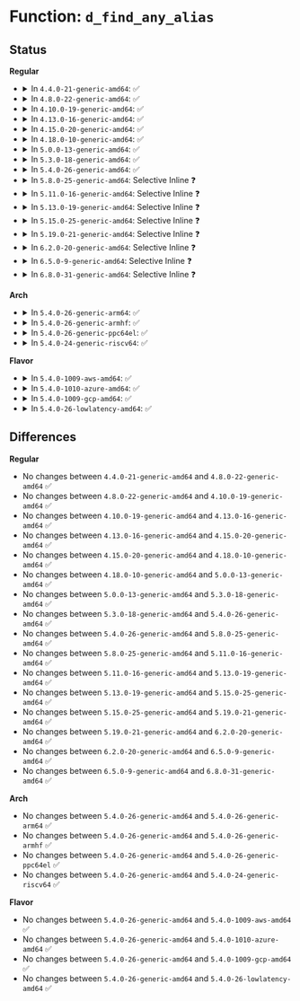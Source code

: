# Function: <code>d_find_any_alias</code>

## Status
<b>Regular</b>
<ul>
<li>
<details>
<summary>In <code>4.4.0-21-generic-amd64</code>: ✅</summary>

```c
struct dentry * d_find_any_alias(struct inode * inode)
```

```json
{
  "name": "d_find_any_alias",
  "collision_type": "Unique Global",
  "inline_type": "No",
  "funcs": [
    {
      "addr": 18446744071581084752,
      "name": "d_find_any_alias",
      "external": true,
      "loc": "fs/dcache.c:1921",
      "file": "fs/dcache.c",
      "inline": "seen, unknown",
      "caller_inline": [],
      "caller_func": [
        "fs/dcache.c:__d_obtain_alias",
        "fs/kernfs/file.c:kernfs_notify_workfn",
        "fs/ext4/fsync.c:ext4_sync_file"
      ]
    }
  ],
  "symbols": [
    {
      "addr": 18446744071581084752,
      "name": "d_find_any_alias",
      "section": ".text",
      "bind": "STB_GLOBAL",
      "size": 80
    }
  ]
}
```
</details>
</li>
<li>
<details>
<summary>In <code>4.8.0-22-generic-amd64</code>: ✅</summary>

```c
struct dentry * d_find_any_alias(struct inode * inode)
```

```json
{
  "name": "d_find_any_alias",
  "collision_type": "Unique Global",
  "inline_type": "No",
  "funcs": [
    {
      "addr": 18446744071581248064,
      "name": "d_find_any_alias",
      "external": true,
      "loc": "fs/dcache.c:1880",
      "file": "fs/dcache.c",
      "inline": "seen, unknown",
      "caller_inline": [],
      "caller_func": [
        "fs/dcache.c:__d_obtain_alias",
        "fs/ext4/fsync.c:ext4_sync_file"
      ]
    }
  ],
  "symbols": [
    {
      "addr": 18446744071581248064,
      "name": "d_find_any_alias",
      "section": ".text",
      "bind": "STB_GLOBAL",
      "size": 91
    }
  ]
}
```
</details>
</li>
<li>
<details>
<summary>In <code>4.10.0-19-generic-amd64</code>: ✅</summary>

```c
struct dentry * d_find_any_alias(struct inode * inode)
```

```json
{
  "name": "d_find_any_alias",
  "collision_type": "Unique Global",
  "inline_type": "No",
  "funcs": [
    {
      "addr": 18446744071581325824,
      "name": "d_find_any_alias",
      "external": true,
      "loc": "fs/dcache.c:1889",
      "file": "fs/dcache.c",
      "inline": "seen, unknown",
      "caller_inline": [],
      "caller_func": [
        "fs/dcache.c:__d_obtain_alias",
        "fs/ext4/fsync.c:ext4_sync_file"
      ]
    }
  ],
  "symbols": [
    {
      "addr": 18446744071581325824,
      "name": "d_find_any_alias",
      "section": ".text",
      "bind": "STB_GLOBAL",
      "size": 91
    }
  ]
}
```
</details>
</li>
<li>
<details>
<summary>In <code>4.13.0-16-generic-amd64</code>: ✅</summary>

```c
struct dentry * d_find_any_alias(struct inode * inode)
```

```json
{
  "name": "d_find_any_alias",
  "collision_type": "Unique Global",
  "inline_type": "No",
  "funcs": [
    {
      "addr": 18446744071581381696,
      "name": "d_find_any_alias",
      "external": true,
      "loc": "fs/dcache.c:1919",
      "file": "fs/dcache.c",
      "inline": "seen, unknown",
      "caller_inline": [],
      "caller_func": [
        "fs/ext4/fsync.c:ext4_sync_file"
      ]
    }
  ],
  "symbols": [
    {
      "addr": 18446744071581381696,
      "name": "d_find_any_alias",
      "section": ".text",
      "bind": "STB_GLOBAL",
      "size": 91
    }
  ]
}
```
</details>
</li>
<li>
<details>
<summary>In <code>4.15.0-20-generic-amd64</code>: ✅</summary>

```c
struct dentry * d_find_any_alias(struct inode * inode)
```

```json
{
  "name": "d_find_any_alias",
  "collision_type": "Unique Global",
  "inline_type": "No",
  "funcs": [
    {
      "addr": 18446744071581523136,
      "name": "d_find_any_alias",
      "external": true,
      "loc": "fs/dcache.c:1931",
      "file": "fs/dcache.c",
      "inline": "seen, unknown",
      "caller_inline": [],
      "caller_func": [
        "fs/ext4/fsync.c:ext4_sync_file"
      ]
    }
  ],
  "symbols": [
    {
      "addr": 18446744071581523136,
      "name": "d_find_any_alias",
      "section": ".text",
      "bind": "STB_GLOBAL",
      "size": 91
    }
  ]
}
```
</details>
</li>
<li>
<details>
<summary>In <code>4.18.0-10-generic-amd64</code>: ✅</summary>

```c
struct dentry * d_find_any_alias(struct inode * inode)
```

```json
{
  "name": "d_find_any_alias",
  "collision_type": "Unique Global",
  "inline_type": "No",
  "funcs": [
    {
      "addr": 18446744071581682304,
      "name": "d_find_any_alias",
      "external": true,
      "loc": "fs/dcache.c:921",
      "file": "fs/dcache.c",
      "inline": "seen, unknown",
      "caller_inline": [],
      "caller_func": [
        "mm/shmem.c:shmem_fh_to_dentry",
        "fs/ext4/fsync.c:ext4_sync_file",
        "security/commoncap.c:cap_inode_getsecurity",
        "security/selinux/hooks.c:inode_doinit_with_dentry",
        "security/selinux/hooks.c:inode_doinit_with_dentry"
      ]
    }
  ],
  "symbols": [
    {
      "addr": 18446744071581682304,
      "name": "d_find_any_alias",
      "section": ".text",
      "bind": "STB_GLOBAL",
      "size": 91
    }
  ]
}
```
</details>
</li>
<li>
<details>
<summary>In <code>5.0.0-13-generic-amd64</code>: ✅</summary>

```c
struct dentry * d_find_any_alias(struct inode * inode)
```

```json
{
  "name": "d_find_any_alias",
  "collision_type": "Unique Global",
  "inline_type": "No",
  "funcs": [
    {
      "addr": 18446744071581769024,
      "name": "d_find_any_alias",
      "external": true,
      "loc": "fs/dcache.c:934",
      "file": "fs/dcache.c",
      "inline": "seen, unknown",
      "caller_inline": [],
      "caller_func": [
        "mm/shmem.c:shmem_fh_to_dentry",
        "fs/ext4/fsync.c:ext4_sync_file",
        "security/commoncap.c:cap_inode_getsecurity",
        "security/selinux/hooks.c:inode_doinit_with_dentry",
        "security/selinux/hooks.c:inode_doinit_with_dentry"
      ]
    }
  ],
  "symbols": [
    {
      "addr": 18446744071581769024,
      "name": "d_find_any_alias",
      "section": ".text",
      "bind": "STB_GLOBAL",
      "size": 91
    }
  ]
}
```
</details>
</li>
<li>
<details>
<summary>In <code>5.3.0-18-generic-amd64</code>: ✅</summary>

```c
struct dentry * d_find_any_alias(struct inode * inode)
```

```json
{
  "name": "d_find_any_alias",
  "collision_type": "Unique Global",
  "inline_type": "No",
  "funcs": [
    {
      "addr": 18446744071581886256,
      "name": "d_find_any_alias",
      "external": true,
      "loc": "fs/dcache.c:960",
      "file": "fs/dcache.c",
      "inline": "seen, unknown",
      "caller_inline": [],
      "caller_func": [
        "mm/shmem.c:shmem_fh_to_dentry",
        "fs/dcache.c:__d_obtain_alias",
        "fs/ext4/fsync.c:ext4_sync_file",
        "security/commoncap.c:cap_inode_getsecurity",
        "security/selinux/hooks.c:inode_doinit_with_dentry",
        "security/selinux/hooks.c:inode_doinit_with_dentry"
      ]
    }
  ],
  "symbols": [
    {
      "addr": 18446744071581886256,
      "name": "d_find_any_alias",
      "section": ".text",
      "bind": "STB_GLOBAL",
      "size": 90
    }
  ]
}
```
</details>
</li>
<li>
<details>
<summary>In <code>5.4.0-26-generic-amd64</code>: ✅</summary>

```c
struct dentry * d_find_any_alias(struct inode * inode)
```

```json
{
  "name": "d_find_any_alias",
  "collision_type": "Unique Global",
  "inline_type": "No",
  "funcs": [
    {
      "addr": 18446744071581958800,
      "name": "d_find_any_alias",
      "external": true,
      "loc": "fs/dcache.c:960",
      "file": "fs/dcache.c",
      "inline": "seen, unknown",
      "caller_inline": [],
      "caller_func": [
        "mm/shmem.c:shmem_fh_to_dentry",
        "fs/dcache.c:__d_obtain_alias",
        "fs/crypto/keyring.c:do_remove_key",
        "fs/ext4/fsync.c:ext4_sync_file",
        "security/commoncap.c:cap_inode_getsecurity",
        "security/selinux/hooks.c:inode_doinit_with_dentry",
        "security/selinux/hooks.c:inode_doinit_with_dentry"
      ]
    }
  ],
  "symbols": [
    {
      "addr": 18446744071581958800,
      "name": "d_find_any_alias",
      "section": ".text",
      "bind": "STB_GLOBAL",
      "size": 90
    }
  ]
}
```
</details>
</li>
<li>
<details>
<summary>In <code>5.8.0-25-generic-amd64</code>: Selective Inline ❓</summary>

```c
struct dentry * d_find_any_alias(struct inode * inode)
```

```json
{
  "name": "d_find_any_alias",
  "collision_type": "Unique Global",
  "inline_type": "Selective",
  "funcs": [
    {
      "addr": 18446744071582199666,
      "name": "d_find_any_alias",
      "external": true,
      "loc": "fs/dcache.c:981",
      "file": "fs/dcache.c",
      "inline": "not declared, inlined",
      "caller_inline": [
        "fs/dcache.c:__d_obtain_alias"
      ],
      "caller_func": [
        "mm/shmem.c:shmem_fh_to_dentry",
        "fs/crypto/keyring.c:evict_dentries_for_decrypted_inodes",
        "fs/proc/inode.c:proc_invalidate_siblings_dcache",
        "fs/ext4/fsync.c:ext4_sync_parent",
        "security/commoncap.c:cap_inode_getsecurity",
        "security/selinux/hooks.c:inode_doinit_with_dentry",
        "security/selinux/hooks.c:inode_doinit_with_dentry"
      ]
    }
  ],
  "symbols": [
    {
      "addr": 18446744071582191760,
      "name": "d_find_any_alias",
      "section": ".text",
      "bind": "STB_GLOBAL",
      "size": 87
    }
  ]
}
```
</details>
</li>
<li>
<details>
<summary>In <code>5.11.0-16-generic-amd64</code>: Selective Inline ❓</summary>

```c
struct dentry * d_find_any_alias(struct inode * inode)
```

```json
{
  "name": "d_find_any_alias",
  "collision_type": "Unique Global",
  "inline_type": "Selective",
  "funcs": [
    {
      "addr": 18446744071582246050,
      "name": "d_find_any_alias",
      "external": true,
      "loc": "fs/dcache.c:988",
      "file": "fs/dcache.c",
      "inline": "not declared, inlined",
      "caller_inline": [
        "fs/dcache.c:__d_obtain_alias"
      ],
      "caller_func": [
        "mm/shmem.c:shmem_fh_to_dentry",
        "fs/crypto/keyring.c:evict_dentries_for_decrypted_inodes",
        "fs/proc/inode.c:proc_invalidate_siblings_dcache",
        "fs/ext4/fsync.c:ext4_sync_parent",
        "security/commoncap.c:cap_inode_getsecurity",
        "security/selinux/hooks.c:inode_doinit_with_dentry",
        "security/selinux/hooks.c:inode_doinit_with_dentry"
      ]
    }
  ],
  "symbols": [
    {
      "addr": 18446744071582239264,
      "name": "d_find_any_alias",
      "section": ".text",
      "bind": "STB_GLOBAL",
      "size": 87
    }
  ]
}
```
</details>
</li>
<li>
<details>
<summary>In <code>5.13.0-19-generic-amd64</code>: Selective Inline ❓</summary>

```c
struct dentry * d_find_any_alias(struct inode * inode)
```

```json
{
  "name": "d_find_any_alias",
  "collision_type": "Unique Global",
  "inline_type": "Selective",
  "funcs": [
    {
      "addr": 18446744071582271634,
      "name": "d_find_any_alias",
      "external": true,
      "loc": "fs/dcache.c:991",
      "file": "fs/dcache.c",
      "inline": "not declared, inlined",
      "caller_inline": [
        "fs/dcache.c:__d_obtain_alias"
      ],
      "caller_func": [
        "mm/shmem.c:shmem_fh_to_dentry",
        "fs/crypto/keyring.c:try_to_lock_encrypted_files",
        "fs/proc/inode.c:proc_invalidate_siblings_dcache",
        "fs/ext4/fsync.c:ext4_sync_file",
        "security/commoncap.c:cap_inode_getsecurity",
        "security/selinux/hooks.c:inode_doinit_with_dentry",
        "security/selinux/hooks.c:inode_doinit_with_dentry"
      ]
    }
  ],
  "symbols": [
    {
      "addr": 18446744071582264992,
      "name": "d_find_any_alias",
      "section": ".text",
      "bind": "STB_GLOBAL",
      "size": 87
    }
  ]
}
```
</details>
</li>
<li>
<details>
<summary>In <code>5.15.0-25-generic-amd64</code>: Selective Inline ❓</summary>

```c
struct dentry * d_find_any_alias(struct inode * inode)
```

```json
{
  "name": "d_find_any_alias",
  "collision_type": "Unique Global",
  "inline_type": "Selective",
  "funcs": [
    {
      "addr": 18446744071582589826,
      "name": "d_find_any_alias",
      "external": true,
      "loc": "fs/dcache.c:991",
      "file": "fs/dcache.c",
      "inline": "not declared, inlined",
      "caller_inline": [
        "fs/dcache.c:__d_obtain_alias"
      ],
      "caller_func": [
        "mm/shmem.c:shmem_fh_to_dentry",
        "fs/crypto/keyring.c:try_to_lock_encrypted_files",
        "fs/proc/inode.c:proc_invalidate_siblings_dcache",
        "fs/ext4/fsync.c:ext4_sync_file",
        "security/commoncap.c:cap_inode_getsecurity",
        "security/selinux/hooks.c:inode_doinit_with_dentry",
        "security/selinux/hooks.c:inode_doinit_with_dentry"
      ]
    }
  ],
  "symbols": [
    {
      "addr": 18446744071582582784,
      "name": "d_find_any_alias",
      "section": ".text",
      "bind": "STB_GLOBAL",
      "size": 87
    }
  ]
}
```
</details>
</li>
<li>
<details>
<summary>In <code>5.19.0-21-generic-amd64</code>: Selective Inline ❓</summary>

```c
struct dentry * d_find_any_alias(struct inode * inode)
```

```json
{
  "name": "d_find_any_alias",
  "collision_type": "Unique Global",
  "inline_type": "Selective",
  "funcs": [
    {
      "addr": 18446744071583121459,
      "name": "d_find_any_alias",
      "external": true,
      "loc": "fs/dcache.c:1016",
      "file": "fs/dcache.c",
      "inline": "not declared, inlined",
      "caller_inline": [
        "fs/dcache.c:__d_obtain_alias"
      ],
      "caller_func": [
        "mm/shmem.c:shmem_fh_to_dentry",
        "fs/crypto/keyring.c:try_to_lock_encrypted_files",
        "fs/proc/inode.c:proc_invalidate_siblings_dcache",
        "fs/ext4/fsync.c:ext4_sync_file",
        "security/commoncap.c:cap_inode_getsecurity",
        "security/selinux/hooks.c:inode_doinit_with_dentry",
        "security/selinux/hooks.c:inode_doinit_with_dentry"
      ]
    }
  ],
  "symbols": [
    {
      "addr": 18446744071583111568,
      "name": "d_find_any_alias",
      "section": ".text",
      "bind": "STB_GLOBAL",
      "size": 91
    }
  ]
}
```
</details>
</li>
<li>
<details>
<summary>In <code>6.2.0-20-generic-amd64</code>: Selective Inline ❓</summary>

```c
struct dentry * d_find_any_alias(struct inode * inode)
```

```json
{
  "name": "d_find_any_alias",
  "collision_type": "Unique Global",
  "inline_type": "Selective",
  "funcs": [
    {
      "addr": 18446744071583691907,
      "name": "d_find_any_alias",
      "external": true,
      "loc": "fs/dcache.c:1016",
      "file": "fs/dcache.c",
      "inline": "not declared, inlined",
      "caller_inline": [
        "fs/dcache.c:__d_obtain_alias"
      ],
      "caller_func": [
        "mm/shmem.c:shmem_fh_to_dentry",
        "fs/crypto/keyring.c:try_to_lock_encrypted_files",
        "fs/proc/inode.c:proc_invalidate_siblings_dcache",
        "fs/ext4/fsync.c:ext4_sync_file",
        "security/commoncap.c:cap_inode_getsecurity",
        "security/selinux/hooks.c:inode_doinit_with_dentry",
        "security/selinux/hooks.c:inode_doinit_with_dentry"
      ]
    }
  ],
  "symbols": [
    {
      "addr": 18446744071583679376,
      "name": "d_find_any_alias",
      "section": ".text",
      "bind": "STB_GLOBAL",
      "size": 91
    }
  ]
}
```
</details>
</li>
<li>
<details>
<summary>In <code>6.5.0-9-generic-amd64</code>: Selective Inline ❓</summary>

```c
struct dentry * d_find_any_alias(struct inode * inode)
```

```json
{
  "name": "d_find_any_alias",
  "collision_type": "Unique Global",
  "inline_type": "Selective",
  "funcs": [
    {
      "addr": 18446744071583909795,
      "name": "d_find_any_alias",
      "external": true,
      "loc": "fs/dcache.c:1016",
      "file": "fs/dcache.c",
      "inline": "not declared, inlined",
      "caller_inline": [
        "fs/dcache.c:__d_obtain_alias"
      ],
      "caller_func": [
        "mm/shmem.c:shmem_fh_to_dentry",
        "fs/crypto/keyring.c:try_to_lock_encrypted_files",
        "fs/proc/inode.c:proc_invalidate_siblings_dcache",
        "fs/ext4/fsync.c:ext4_sync_file",
        "security/commoncap.c:cap_inode_getsecurity",
        "security/selinux/hooks.c:inode_doinit_with_dentry",
        "security/selinux/hooks.c:inode_doinit_with_dentry"
      ]
    }
  ],
  "symbols": [
    {
      "addr": 18446744071583897312,
      "name": "d_find_any_alias",
      "section": ".text",
      "bind": "STB_GLOBAL",
      "size": 91
    }
  ]
}
```
</details>
</li>
<li>
<details>
<summary>In <code>6.8.0-31-generic-amd64</code>: Selective Inline ❓</summary>

```c
struct dentry * d_find_any_alias(struct inode * inode)
```

```json
{
  "name": "d_find_any_alias",
  "collision_type": "Unique Global",
  "inline_type": "Selective",
  "funcs": [
    {
      "addr": 18446744071584115101,
      "name": "d_find_any_alias",
      "external": true,
      "loc": "fs/dcache.c:941",
      "file": "fs/dcache.c",
      "inline": "not declared, inlined",
      "caller_inline": [
        "fs/dcache.c:__d_obtain_alias"
      ],
      "caller_func": [
        "mm/shmem.c:shmem_fh_to_dentry",
        "fs/crypto/keyring.c:try_to_lock_encrypted_files",
        "fs/proc/inode.c:proc_invalidate_siblings_dcache",
        "fs/ext4/fsync.c:ext4_sync_file",
        "security/commoncap.c:cap_inode_getsecurity",
        "security/selinux/hooks.c:inode_doinit_with_dentry",
        "security/selinux/hooks.c:inode_doinit_with_dentry"
      ]
    }
  ],
  "symbols": [
    {
      "addr": 18446744071584104432,
      "name": "d_find_any_alias",
      "section": ".text",
      "bind": "STB_GLOBAL",
      "size": 91
    }
  ]
}
```
</details>
</li>
</ul>
<b>Arch</b>
<ul>
<li>
<details>
<summary>In <code>5.4.0-26-generic-arm64</code>: ✅</summary>

```c
struct dentry * d_find_any_alias(struct inode * inode)
```

```json
{
  "name": "d_find_any_alias",
  "collision_type": "Unique Global",
  "inline_type": "No",
  "funcs": [
    {
      "addr": 18446603336493456264,
      "name": "d_find_any_alias",
      "external": true,
      "loc": "fs/dcache.c:960",
      "file": "fs/dcache.c",
      "inline": "seen, unknown",
      "caller_inline": [],
      "caller_func": [
        "mm/shmem.c:shmem_fh_to_dentry",
        "fs/dcache.c:__d_obtain_alias",
        "fs/crypto/keyring.c:do_remove_key",
        "fs/ext4/fsync.c:ext4_sync_file",
        "security/commoncap.c:cap_inode_getsecurity",
        "security/selinux/hooks.c:inode_doinit_with_dentry",
        "security/selinux/hooks.c:inode_doinit_with_dentry"
      ]
    }
  ],
  "symbols": [
    {
      "addr": 18446603336493456264,
      "name": "d_find_any_alias",
      "section": ".text",
      "bind": "STB_GLOBAL",
      "size": 156
    }
  ]
}
```
</details>
</li>
<li>
<details>
<summary>In <code>5.4.0-26-generic-armhf</code>: ✅</summary>

```c
struct dentry * d_find_any_alias(struct inode * inode)
```

```json
{
  "name": "d_find_any_alias",
  "collision_type": "Unique Global",
  "inline_type": "No",
  "funcs": [
    {
      "addr": 3227023080,
      "name": "d_find_any_alias",
      "external": true,
      "loc": "fs/dcache.c:960",
      "file": "fs/dcache.c",
      "inline": "seen, unknown",
      "caller_inline": [],
      "caller_func": [
        "mm/shmem.c:shmem_fh_to_dentry",
        "fs/dcache.c:__d_obtain_alias",
        "fs/crypto/keyring.c:do_remove_key",
        "fs/ext4/fsync.c:ext4_sync_file",
        "security/commoncap.c:cap_inode_getsecurity",
        "security/selinux/hooks.c:inode_doinit_with_dentry",
        "security/selinux/hooks.c:inode_doinit_with_dentry"
      ]
    }
  ],
  "symbols": [
    {
      "addr": 3227023080,
      "name": "d_find_any_alias",
      "section": ".text",
      "bind": "STB_GLOBAL",
      "size": 96
    }
  ]
}
```
</details>
</li>
<li>
<details>
<summary>In <code>5.4.0-26-generic-ppc64el</code>: ✅</summary>

```c
struct dentry * d_find_any_alias(struct inode * inode)
```

```json
{
  "name": "d_find_any_alias",
  "collision_type": "Unique Global",
  "inline_type": "No",
  "funcs": [
    {
      "addr": 13835058055287010432,
      "name": "d_find_any_alias",
      "external": true,
      "loc": "fs/dcache.c:960",
      "file": "fs/dcache.c",
      "inline": "seen, unknown",
      "caller_inline": [],
      "caller_func": [
        "mm/shmem.c:shmem_fh_to_dentry",
        "fs/dcache.c:__d_obtain_alias",
        "fs/crypto/keyring.c:do_remove_key",
        "fs/ext4/fsync.c:ext4_sync_file",
        "security/commoncap.c:cap_inode_getsecurity",
        "security/selinux/hooks.c:inode_doinit_with_dentry",
        "security/selinux/hooks.c:inode_doinit_with_dentry"
      ]
    }
  ],
  "symbols": [
    {
      "addr": 13835058055287010432,
      "name": "d_find_any_alias",
      "section": ".text",
      "bind": "STB_GLOBAL",
      "size": 224
    }
  ]
}
```
</details>
</li>
<li>
<details>
<summary>In <code>5.4.0-24-generic-riscv64</code>: ✅</summary>

```c
struct dentry * d_find_any_alias(struct inode * inode)
```

```json
{
  "name": "d_find_any_alias",
  "collision_type": "Unique Global",
  "inline_type": "No",
  "funcs": [
    {
      "addr": 18446743936273139806,
      "name": "d_find_any_alias",
      "external": true,
      "loc": "fs/dcache.c:960",
      "file": "fs/dcache.c",
      "inline": "seen, unknown",
      "caller_inline": [],
      "caller_func": [
        "mm/shmem.c:shmem_fh_to_dentry",
        "fs/dcache.c:__d_obtain_alias",
        "fs/crypto/keyring.c:do_remove_key",
        "fs/ext4/fsync.c:ext4_sync_file",
        "security/commoncap.c:cap_inode_getsecurity",
        "security/selinux/hooks.c:inode_doinit_with_dentry",
        "security/selinux/hooks.c:inode_doinit_with_dentry"
      ]
    }
  ],
  "symbols": [
    {
      "addr": 18446743936273139806,
      "name": "d_find_any_alias",
      "section": ".text",
      "bind": "STB_GLOBAL",
      "size": 142
    }
  ]
}
```
</details>
</li>
</ul>
<b>Flavor</b>
<ul>
<li>
<details>
<summary>In <code>5.4.0-1009-aws-amd64</code>: ✅</summary>

```c
struct dentry * d_find_any_alias(struct inode * inode)
```

```json
{
  "name": "d_find_any_alias",
  "collision_type": "Unique Global",
  "inline_type": "No",
  "funcs": [
    {
      "addr": 18446744071581927536,
      "name": "d_find_any_alias",
      "external": true,
      "loc": "fs/dcache.c:960",
      "file": "fs/dcache.c",
      "inline": "seen, unknown",
      "caller_inline": [],
      "caller_func": [
        "mm/shmem.c:shmem_fh_to_dentry",
        "fs/dcache.c:__d_obtain_alias",
        "fs/crypto/keyring.c:do_remove_key",
        "fs/ext4/fsync.c:ext4_sync_file",
        "security/commoncap.c:cap_inode_getsecurity",
        "security/selinux/hooks.c:inode_doinit_with_dentry",
        "security/selinux/hooks.c:inode_doinit_with_dentry"
      ]
    }
  ],
  "symbols": [
    {
      "addr": 18446744071581927536,
      "name": "d_find_any_alias",
      "section": ".text",
      "bind": "STB_GLOBAL",
      "size": 90
    }
  ]
}
```
</details>
</li>
<li>
<details>
<summary>In <code>5.4.0-1010-azure-amd64</code>: ✅</summary>

```c
struct dentry * d_find_any_alias(struct inode * inode)
```

```json
{
  "name": "d_find_any_alias",
  "collision_type": "Unique Global",
  "inline_type": "No",
  "funcs": [
    {
      "addr": 18446744071581865120,
      "name": "d_find_any_alias",
      "external": true,
      "loc": "fs/dcache.c:960",
      "file": "fs/dcache.c",
      "inline": "seen, unknown",
      "caller_inline": [],
      "caller_func": [
        "mm/shmem.c:shmem_fh_to_dentry",
        "fs/dcache.c:__d_obtain_alias",
        "fs/crypto/keyring.c:do_remove_key",
        "fs/ext4/fsync.c:ext4_sync_file",
        "security/commoncap.c:cap_inode_getsecurity",
        "security/selinux/hooks.c:inode_doinit_with_dentry",
        "security/selinux/hooks.c:inode_doinit_with_dentry"
      ]
    }
  ],
  "symbols": [
    {
      "addr": 18446744071581865120,
      "name": "d_find_any_alias",
      "section": ".text",
      "bind": "STB_GLOBAL",
      "size": 90
    }
  ]
}
```
</details>
</li>
<li>
<details>
<summary>In <code>5.4.0-1009-gcp-amd64</code>: ✅</summary>

```c
struct dentry * d_find_any_alias(struct inode * inode)
```

```json
{
  "name": "d_find_any_alias",
  "collision_type": "Unique Global",
  "inline_type": "No",
  "funcs": [
    {
      "addr": 18446744071581918848,
      "name": "d_find_any_alias",
      "external": true,
      "loc": "fs/dcache.c:960",
      "file": "fs/dcache.c",
      "inline": "seen, unknown",
      "caller_inline": [],
      "caller_func": [
        "mm/shmem.c:shmem_fh_to_dentry",
        "fs/dcache.c:__d_obtain_alias",
        "fs/crypto/keyring.c:do_remove_key",
        "fs/ext4/fsync.c:ext4_sync_file",
        "security/commoncap.c:cap_inode_getsecurity",
        "security/selinux/hooks.c:inode_doinit_with_dentry",
        "security/selinux/hooks.c:inode_doinit_with_dentry"
      ]
    }
  ],
  "symbols": [
    {
      "addr": 18446744071581918848,
      "name": "d_find_any_alias",
      "section": ".text",
      "bind": "STB_GLOBAL",
      "size": 90
    }
  ]
}
```
</details>
</li>
<li>
<details>
<summary>In <code>5.4.0-26-lowlatency-amd64</code>: ✅</summary>

```c
struct dentry * d_find_any_alias(struct inode * inode)
```

```json
{
  "name": "d_find_any_alias",
  "collision_type": "Unique Global",
  "inline_type": "No",
  "funcs": [
    {
      "addr": 18446744071581987216,
      "name": "d_find_any_alias",
      "external": true,
      "loc": "fs/dcache.c:960",
      "file": "fs/dcache.c",
      "inline": "seen, unknown",
      "caller_inline": [],
      "caller_func": [
        "mm/shmem.c:shmem_fh_to_dentry",
        "fs/dcache.c:__d_obtain_alias",
        "fs/crypto/keyring.c:do_remove_key",
        "fs/ext4/fsync.c:ext4_sync_file",
        "security/commoncap.c:cap_inode_getsecurity",
        "security/selinux/hooks.c:inode_doinit_with_dentry",
        "security/selinux/hooks.c:inode_doinit_with_dentry"
      ]
    }
  ],
  "symbols": [
    {
      "addr": 18446744071581987216,
      "name": "d_find_any_alias",
      "section": ".text",
      "bind": "STB_GLOBAL",
      "size": 88
    }
  ]
}
```
</details>
</li>
</ul>

## Differences
<b>Regular</b>
<ul>
<li>
No changes between <code>4.4.0-21-generic-amd64</code> and <code>4.8.0-22-generic-amd64</code> ✅
</li>
<li>
No changes between <code>4.8.0-22-generic-amd64</code> and <code>4.10.0-19-generic-amd64</code> ✅
</li>
<li>
No changes between <code>4.10.0-19-generic-amd64</code> and <code>4.13.0-16-generic-amd64</code> ✅
</li>
<li>
No changes between <code>4.13.0-16-generic-amd64</code> and <code>4.15.0-20-generic-amd64</code> ✅
</li>
<li>
No changes between <code>4.15.0-20-generic-amd64</code> and <code>4.18.0-10-generic-amd64</code> ✅
</li>
<li>
No changes between <code>4.18.0-10-generic-amd64</code> and <code>5.0.0-13-generic-amd64</code> ✅
</li>
<li>
No changes between <code>5.0.0-13-generic-amd64</code> and <code>5.3.0-18-generic-amd64</code> ✅
</li>
<li>
No changes between <code>5.3.0-18-generic-amd64</code> and <code>5.4.0-26-generic-amd64</code> ✅
</li>
<li>
No changes between <code>5.4.0-26-generic-amd64</code> and <code>5.8.0-25-generic-amd64</code> ✅
</li>
<li>
No changes between <code>5.8.0-25-generic-amd64</code> and <code>5.11.0-16-generic-amd64</code> ✅
</li>
<li>
No changes between <code>5.11.0-16-generic-amd64</code> and <code>5.13.0-19-generic-amd64</code> ✅
</li>
<li>
No changes between <code>5.13.0-19-generic-amd64</code> and <code>5.15.0-25-generic-amd64</code> ✅
</li>
<li>
No changes between <code>5.15.0-25-generic-amd64</code> and <code>5.19.0-21-generic-amd64</code> ✅
</li>
<li>
No changes between <code>5.19.0-21-generic-amd64</code> and <code>6.2.0-20-generic-amd64</code> ✅
</li>
<li>
No changes between <code>6.2.0-20-generic-amd64</code> and <code>6.5.0-9-generic-amd64</code> ✅
</li>
<li>
No changes between <code>6.5.0-9-generic-amd64</code> and <code>6.8.0-31-generic-amd64</code> ✅
</li>
</ul>
<b>Arch</b>
<ul>
<li>
No changes between <code>5.4.0-26-generic-amd64</code> and <code>5.4.0-26-generic-arm64</code> ✅
</li>
<li>
No changes between <code>5.4.0-26-generic-amd64</code> and <code>5.4.0-26-generic-armhf</code> ✅
</li>
<li>
No changes between <code>5.4.0-26-generic-amd64</code> and <code>5.4.0-26-generic-ppc64el</code> ✅
</li>
<li>
No changes between <code>5.4.0-26-generic-amd64</code> and <code>5.4.0-24-generic-riscv64</code> ✅
</li>
</ul>
<b>Flavor</b>
<ul>
<li>
No changes between <code>5.4.0-26-generic-amd64</code> and <code>5.4.0-1009-aws-amd64</code> ✅
</li>
<li>
No changes between <code>5.4.0-26-generic-amd64</code> and <code>5.4.0-1010-azure-amd64</code> ✅
</li>
<li>
No changes between <code>5.4.0-26-generic-amd64</code> and <code>5.4.0-1009-gcp-amd64</code> ✅
</li>
<li>
No changes between <code>5.4.0-26-generic-amd64</code> and <code>5.4.0-26-lowlatency-amd64</code> ✅
</li>
</ul>
